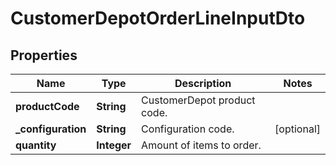 
# CustomerDepotOrderLineInputDto

## Properties
Name | Type | Description | Notes
------------ | ------------- | ------------- | -------------
**productCode** | **String** | CustomerDepot product code. | 
**_configuration** | **String** | Configuration code. |  [optional]
**quantity** | **Integer** | Amount of items to order. | 




